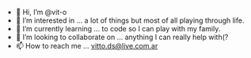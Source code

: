 - 👋 Hi, I’m @vit-o
- 👀 I’m interested in ... a lot of things but most of all playing through life.
- 🌱 I’m currently learning ... to code so I can play with my family.
- 💞️ I’m looking to collaborate on ... anything I can really help with(?
- 📫 How to reach me ... vitto.ds@live.com.ar

<!---
vit-o/vit-o is a ✨ special ✨ repository because its `README.md` (this file) appears on your GitHub profile.
You can click the Preview link to take a look at your changes.
--->
